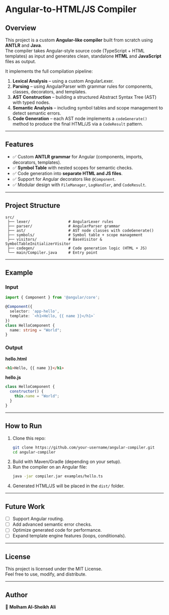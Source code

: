 # Angular-to-HTML/JS Compiler

## Overview
This project is a custom **Angular-like compiler** built from scratch using **ANTLR** and **Java**.  
The compiler takes Angular-style source code (TypeScript + HTML templates) as input and generates clean, standalone **HTML** and **JavaScript** files as output.  

It implements the full compilation pipeline:
1. **Lexical Analysis** – using a custom AngularLexer.  
2. **Parsing** – using AngularParser with grammar rules for components, classes, decorators, and templates.  
3. **AST Construction** – building a structured Abstract Syntax Tree (AST) with typed nodes.  
4. **Semantic Analysis** – including symbol tables and scope management to detect semantic errors.  
5. **Code Generation** – each AST node implements a `codeGenerate()` method to produce the final HTML/JS via a `CodeResult` pattern.  

---

## Features
- ✅ Custom **ANTLR grammar** for Angular (components, imports, decorators, templates).  
- ✅ **Symbol Table** with nested scopes for semantic checks.  
- ✅ Code generation into **separate HTML and JS files**.  
- ✅ Support for Angular decorators like `@Component`.  
- ✅ Modular design with `FileManager`, `LogHandler`, and `CodeResult`.  

---

## Project Structure
```
src/
 ├── lexer/                 # AngularLexer rules
 ├── parser/                # AngularParser grammar
 ├── ast/                   # AST node classes with codeGenerate()
 ├── symbols/               # Symbol table + scope management
 ├── visitors/              # BaseVisitor & SymbolTableInitializerVisitor
 ├── codegen/               # Code generation logic (HTML + JS)
 └── main/Compiler.java     # Entry point
```

---

## Example

### Input
```ts
import { Component } from '@angular/core';

@Component({
  selector: 'app-hello',
  template: `<h1>Hello, {{ name }}</h1>`
})
class HelloComponent {
  name: string = "World";
}
```

### Output

**hello.html**
```html
<h1>Hello, {{ name }}</h1>
```

**hello.js**
```js
class HelloComponent {
  constructor() {
    this.name = "World";
  }
}
```

---

## How to Run
1. Clone this repo:
   ```bash
   git clone https://github.com/your-username/angular-compiler.git
   cd angular-compiler
   ```
2. Build with Maven/Gradle (depending on your setup).  
3. Run the compiler on an Angular file:
   ```bash
   java -jar compiler.jar examples/hello.ts
   ```
4. Generated HTML/JS will be placed in the `dist/` folder.  

---

## Future Work
- [ ] Support Angular routing.  
- [ ] Add advanced semantic error checks.  
- [ ] Optimize generated code for performance.  
- [ ] Expand template engine features (loops, conditionals).  

---

## License
This project is licensed under the MIT License.  
Feel free to use, modify, and distribute.  

---

## Author
👤 **Molham Al-Sheikh Ali**
